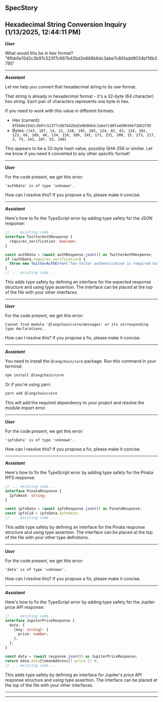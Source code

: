 ## SpecStory

## Hexadecimal String Conversion Inquiry (1/13/2025, 12:44:11 PM)

_**User**_

What would this be in hex format? "8fbb0e15d2c3b97c523f7c667b42bd2e868b6dc3abe7c80fadd9034bf16b3795"

---

_**Assistant**_

Let me help you convert that hexadecimal string to its raw format.

That string is already in hexadecimal format - it's a 32-byte (64 character) hex string. Each pair of characters represents one byte in hex.

If you need to work with this value in different formats:
- Hex (current): `8fbb0e15d2c3b97c523f7c667b42bd2e868b6dc3abe7c80fadd9034bf16b3795`
- Bytes: `[143, 187, 14, 21, 210, 195, 185, 124, 82, 63, 124, 102, 123, 66, 189, 46, 134, 139, 109, 195, 171, 231, 200, 15, 173, 217, 3, 75, 241, 107, 55, 149]`

This appears to be a 32-byte hash value, possibly SHA-256 or similar. Let me know if you need it converted to any other specific format!

---

_**User**_

For the code present, we get this error:
```
'authData' is of type 'unknown'.
```
How can I resolve this? If you propose a fix, please make it concise.

---

_**Assistant**_

Here's how to fix the TypeScript error by adding type safety for the JSON response:

```typescript:src/services/social/auth/twitterAuth.ts
// ... existing code ...
interface TwitterAuthResponse {
  requires_verification: boolean;
}

const authData = (await authResponse.json()) as TwitterAuthResponse;
if (authData.requires_verification) {
  throw new TwitterAuthError('Two-factor authentication is required but not supported');
}
// ... existing code ...
```

This adds type safety by defining an interface for the expected response structure and using type assertion. The interface can be placed at the top of the file with your other interfaces.

---

_**User**_

For the code present, we get this error:
```
Cannot find module '@langchain/core/messages' or its corresponding type declarations.
```
How can I resolve this? If you propose a fix, please make it concise.

---

_**Assistant**_

You need to install the `@langchain/core` package. Run this command in your terminal:

```bash
npm install @langchain/core
```

Or if you're using yarn:

```bash
yarn add @langchain/core
```

This will add the required dependency to your project and resolve the module import error.

---

_**User**_

For the code present, we get this error:
```
'ipfsData' is of type 'unknown'.
```
How can I resolve this? If you propose a fix, please make it concise.

---

_**Assistant**_



Here's how to fix the TypeScript error by adding type safety for the Pinata IPFS response:

```typescript:src/services/blockchain/pump.ts
// ... existing code ...
interface PinataResponse {
  IpfsHash: string;
}

const ipfsData = (await ipfsResponse.json()) as PinataResponse;
const ipfsCid = ipfsData.IpfsHash;
// ... existing code ...
```

This adds type safety by defining an interface for the Pinata response structure and using type assertion. The interface can be placed at the top of the file with your other type definitions.

---

_**User**_

For the code present, we get this error:
```
'data' is of type 'unknown'.
```
How can I resolve this? If you propose a fix, please make it concise.

---

_**Assistant**_



Here's how to fix the TypeScript error by adding type safety for the Jupiter price API response:

```typescript:src/services/blockchain/trading.ts
// ... existing code ...
interface JupiterPriceResponse {
  data: {
    [key: string]: {
      price: number;
    };
  };
}

const data = (await response.json()) as JupiterPriceResponse;
return data.data[tokenAddress]?.price || 0;
// ... existing code ...
```

This adds type safety by defining an interface for Jupiter's price API response structure and using type assertion. The interface can be placed at the top of the file with your other interfaces.

---



---

